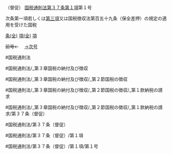 （督促）
[国税通則法第３７条第１項](国税通則法＿＿＿＿＿第３７条第１項)第１号

次条第一項若しくは[第三項](国税通則法＿＿＿＿＿第３７条第３項)又は国税徴収法第百五十九条（保全差押）の規定の適用を受けた国税

[条(全)](国税通則法＿＿＿＿＿第３７条_.md)    [項(全)](国税通則法＿＿＿＿＿第３７条第１項_.md)    [項](国税通則法＿＿＿＿＿第３７条第１項.md)

~~前号←~~　  [→次号](国税通則法＿＿＿＿＿第３７条第１項第２号.md)

#国税通則法

#国税通則法/_第３章国税の納付及び徴収

#国税通則法/_第３章国税の納付及び徴収/_第２節国税の徴収

#国税通則法/_第３章国税の納付及び徴収/_第２節国税の徴収/_第１款納税の請求

#国税通則法/_第３章国税の納付及び徴収/_第２節国税の徴収/_第１款納税の請求/第３７条（督促）

#国税通則法/第３７条（督促）

#国税通則法/第３７条（督促）/第１項

#国税通則法/第３７条（督促）/第１項/第１号

